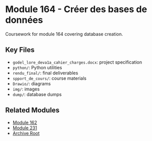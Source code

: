 # Module 164 - Créer des bases de données

Coursework for module 164 covering database creation.

## Key Files
- `godel_lore_deva1a_cahier_charges.docx`: project specification
- `python/`: Python utilities
- `rendu_final/`: final deliverables
- `spport_de_cours/`: course materials
- `Drawio/`: diagrams
- `img/`: images
- `dump/`: database dumps

## Related Modules
- [Module 162](../162)
- [Module 231](../231)
- [Archive Root](..)
